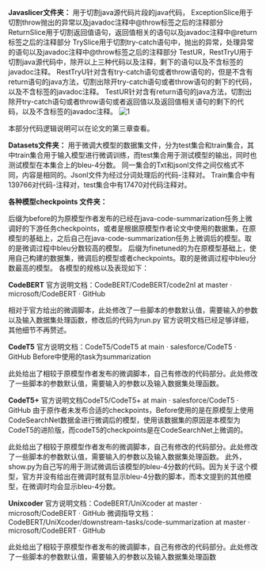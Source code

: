 **Javaslicer文件夹：**
用于切割java源代码片段的java代码，
ExceptionSlice用于切割throw抛出的异常以及javadoc注释中@throw标签之后的注释部分
ReturnSlice用于切割返回值语句，返回值相关的语句以及javadoc注释中@return标签之后的注释部分
TrySlice用于切割try-catch语句中，抛出的异常，处理异常的语句以及javadoc注释中@throw标签之后的注释部分
TestUR，RestTryU用于切割java源代码中，除开以上三种代码以及注释，剩下的语句以及不含标签的javadoc注释。
RestTryU针对含有try-catch语句或者throw语句的，但是不含有return语句的java方法，切割出除开try-catch语句或者throw语句的剩下的代码，以及不含标签的javadoc注释。
TestUR针对含有return语句的java方法，切割出除开try-catch语句或者throw语句或者返回值以及返回值相关语句的剩下的代码，以及不含标签的javadoc注释。
![1](..\\pictures\\图片1.png)

本部分代码逻辑说明可以在论文的第三章查看。

**Datasets文件夹：**
用于微调大模型的数据集文件，分为test集合和train集合，其中train集合用于输入模型进行微调训练，而test集合用于测试模型的输出，同时也测试模型在本集合上的bleu-4分数。
同一集合的Txt和jsonl文件之间仅格式不同，内容是相同的。Jsonl文件为经过分词处理后的代码-注释对。
Train集合中有139766对代码-注释对，test集合中有17470对代码注释对。


**各种模型checkpoints	文件夹：**


后缀为before的为原模型作者发布的已经在java-code-summarization任务上微调好的下游任务checkpoints，或者是根据原模型作者论文中使用的数据集，在原模型的基础上，之后自己在java-code-summarization任务上微调后的模型。取的是微调过程中bleu分数较高的模型。
后缀为finetuned的为在原模型基础上，使用自己构建的数据集，微调后的模型或者checkpoints。取的是微调过程中bleu分数最高的模型。
各模型的规格以及表现如下：

**CodeBERT**
官方说明文档：CodeBERT/CodeBERT/code2nl at master · microsoft/CodeBERT · GitHub


相对于官方给出的微调脚本，此处修改了一些脚本的参数默认值，需要输入的参数以及输入数据集处理函数，修改后的代码为run.py
官方说明文档已经足够详细，其他细节不再赘述。

**CodeT5**
官方说明文档：CodeT5/CodeT5 at main · salesforce/CodeT5 · GitHub
Before中使用的task为summarization


此处给出了相较于原模型作者发布的微调脚本，自己有修改的代码部分。此处修改了一些脚本的参数默认值，需要输入的参数以及输入数据集处理函数。

**CodeT5+**
官方说明文档CodeT5/CodeT5+ at main · salesforce/CodeT5 · GitHub
由于原作者未发布合适的checkpoints，Before使用的是在原模型上使用CodeSearchNet数据金进行微调后的模型，使用该数据集的原因是本模型为CodeT5的进阶版，而codeT5的checkpoints是在CodeSearchNet上微调的。


此处给出了相较于原模型作者发布的微调脚本，自己有修改的代码部分。此处修改了一些脚本的参数默认值，需要输入的参数以及输入数据集处理函数。
此外，show.py为自己写的用于测试微调后该模型的bleu-4分数的代码。因为关于这个模型，官方并没有给出在微调时就有显示bleu-4分数的脚本，而本文提到的其他模型，在微调时均会显示bleu-4分数。

**Unixcoder**
官方说明文档：CodeBERT/UniXcoder at master · microsoft/CodeBERT · GitHub
微调指导文档：
CodeBERT/UniXcoder/downstream-tasks/code-summarization at master · microsoft/CodeBERT · GitHub


此处给出了相较于原模型作者发布的微调脚本，自己有修改的代码部分。此处修改了一些脚本的参数默认值，需要输入的参数以及输入数据集处理函数
